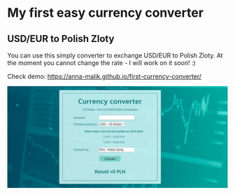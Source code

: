 # My first easy currency converter
## USD/EUR to Polish Zloty

You can use this simply converter to exchange USD/EUR to Polish Zloty. At the moment you cannot change the rate - I will work on it soon! :)

Check demo: https://anna-malik.github.io/first-currency-converter/

![Converter screenshot](IMAGES/converterscreen.jpg)
